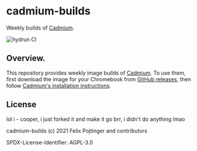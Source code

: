 # cadmium-builds

Weekly builds of [Cadmium](https://github.com/Maccraft123/Cadmium).

![hydrun CI](https://github.com/eqixcx/cadmium-builds/workflows/hydrun%20CI/badge.svg)

## Overview.

This repository provides weekly image builds of [Cadmium](https://github.com/Maccraft123/Cadmium). To use them, first download the image for your Chromebook from [GitHub releases](https://github.com/pojntfx/cadmium-builds/releases), then follow [Cadmium's installation instructions](https://github.com/Maccraft123/Cadmium#or).

## License

lol i - cooper, i just forked it and make it go brr, i didn't do anything lmao

cadmium-builds (c) 2021 Felix Pojtinger and contributors

SPDX-License-Identifier: AGPL-3.0
